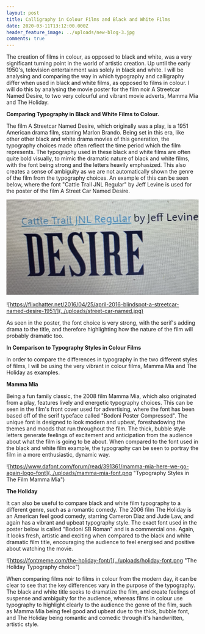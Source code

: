 ```yaml
---
layout: post
title: Calligraphy in Colour Films and Black and White Films
date: 2020-03-11T13:12:00.000Z
header_feature_image: ../uploads/new-blog-3.jpg
comments: true
---
```

The creation of films in colour, as opposed to black and white, was a very significant turning point in the world of artistic creation. Up until the early 1950's, television entertainment was solely in black and white. I will be analysing and comparing the way in which typography and calligraphy differ when used in black and white films, as opposed to films in colour. I will do this by analysing the movie poster for the film noir A Streetcar Named Desire, to two very colourful and vibrant movie adverts, Mamma Mia and The Holiday.

**Comparing Typography in Black and White Films to Colour.**

The film A Streetcar Named Desire, which originally was a play, is a 1951 American drama film, starring Marlon Brando. Being set in this era, like other other black and white drama movies of this generation, the typography choices made often reflect the time period which the film represents. The typography used in these black and white films are often quite bold visually, to mimic the dramatic nature of black and white films, with the font being strong and the letters heavily emphasized. This also creates a sense of ambiguity as we are not automatically shown the genre of the film from the typography choices. An example of this can be seen below, where the font "Cattle Trail JNL Regular" by Jeff Levine is used for the poster of the film A Street Car Named Desire. 

![](../uploads/thumbnail_img_5754.png "The typography used to promote the film noir A Street Car Named Desire")

![https://flixchatter.net/2016/04/25/april-2016-blindspot-a-streetcar-named-desire-1951/](../uploads/street-car-named.jpg)

As seen in the poster, the font choice is very strong, with the serif's adding drama to the title, and therefore highlighting how the nature of the film will probably dramatic too.

**In Comparison to Typography Styles in Colour Films**

In order to compare the differences in typography in the two different styles of films, I will be using the very vibrant in colour films, Mamma Mia and The Holiday as examples.

**Mamma Mia**

Being a fun family classic, the 2008 film Mamma Mia, which also originated from a play, features lively and energetic typography choices. This can be seen in the film's front cover used for advertising, where the font has been based off of the serif typeface called "Bodoni Poster Compressed". The unique font is designed to look modern and upbeat, foreshadowing the themes and moods that run throughout the film. The thick, bubble style letters generate feelings of excitement and anticipation from the audience about what the film is going to be about. When compared to the font used in the black and white film example, the typography can be seen to portray the film in a more enthusiastic, dynamic way.

![https://www.dafont.com/forum/read/391361/mamma-mia-here-we-go-again-logo-font](../uploads/mamma-mia-font.png "Typography Styles in The Film Mamma Mia")

**The Holiday**

It can also be useful to compare black and white film typography to a different genre, such as a romantic comedy. The 2006 film The Holiday is an American feel good comedy, starring Cameron Diaz and Jude Law, and again has a vibrant and upbeat typography style. The exact font used in the poster below is called "Bodoni SB Roman" and is  a commercial one. Again, it looks fresh, artistic and exciting when compared to the black and white dramatic film title, encouraging the audience to feel energised and positive about watching the movie.

![https://fontmeme.com/the-holiday-font/](../uploads/holiday-font.png "The Holiday Typography choice")

When comparing films noir to films in colour from the modern day, it can be clear to see that the key differences vary in the purpose of the typography. The black and white title seeks to dramatize the film, and create feelings of suspense and ambiguity for the audience, whereas films in colour use typography to highlight clearly to the audience the genre of the film, such as Mamma Mia being feel good and upbeat due to the thick, bubble font, and The Holiday being romantic and comedic through it's handwritten, artistic style.